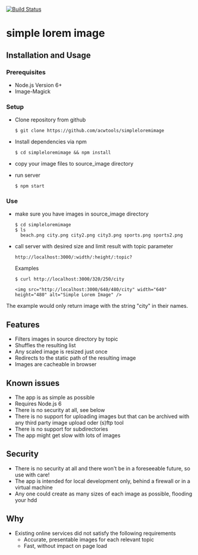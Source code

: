 [![Build Status](https://travis-ci.org/acwtools/simpleloremimage.svg?branch=master)](https://travis-ci.org/acwtools/simpleloremimage)

# simple lorem image

## Installation and Usage
### Prerequisites
* Node.js Version 6+
* Image-Magick

### Setup
* Clone repository from github

      $ git clone https://github.com/acwtools/simpleloremimage
* Install dependencies via npm

      $ cd simpleloremimage && npm install
* copy your image files to source_image directory
* run server

      $ npm start
### Use
* make sure you have images in source_image directory

      $ cd simpleloremimage
      $ ls
        beach.png city.png city2.png city3.png sports.png sports2.png
* call server with desired size and limit result with topic parameter

      http://localhost:3000/:width/:height/:topic?
  Examples

      $ curl http://localhost:3000/320/250/city

      <img src="http://localhost:3000/640/480/city" width="640" height="480" alt="Simple Lorem Image" />

The example would only return image with the string "city" in their names.

## Features
* Filters images in source directory by topic
* Shuffles the resulting list
* Any scaled image is resized just once
* Redirects to the static path of the resulting image
* Images are cacheable in browser

## Known issues
* The app is as simple as possible
* Requires Node.js 6
* There is no security at all, see below
* There is no support for uploading images but that can be archived with any third party image upload oder (s)ftp tool
* There is no support for subdirectories
* The app might get slow with lots of images

## Security
* There is no security at all and there won't be in a foreseeable future, so use with care!
* The app is intended for local development only, behind a firewall or in a virtual machine
* Any one could create as many sizes of each image as possible, flooding your hdd

## Why
* Existing online services did not satisfy the following requirements
  * Accurate, presentable images for each relevant topic
  * Fast, without impact on page load
